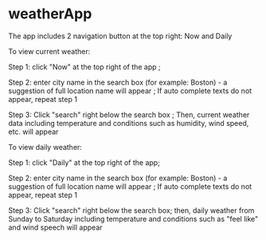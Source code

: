 # weatherApp

The app includes 2 navigation button at the top right: Now and Daily


To view current weather:

  Step 1: click "Now" at the top right of the app ; 
  
  Step 2: enter city name in the search box (for example: Boston) - a suggestion of full location name will appear ; If auto complete texts do not appear, repeat step 1
  
  Step 3: Click "search" right below the search box ; Then, current weather data including temperature and conditions such as humidity, wind speed, etc. will appear

  
  
To view daily weather: 
  
  Step 1: click "Daily" at the top right of the app; 
  
  Step 2: enter city name in the search box (for example: Boston) - a suggestion of full location name will appear ; If auto complete texts do not appear, repeat step 1
  
  Step 3: Click "search" right below the search box; then, daily weather from Sunday to Saturday including temperature and conditions such as "feel like" and wind speech will appear
